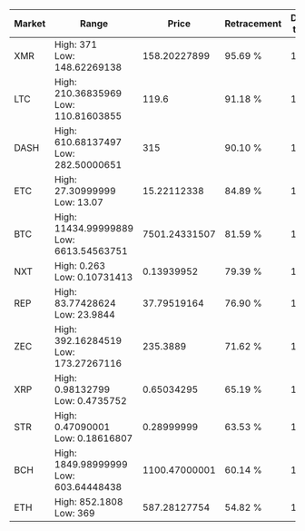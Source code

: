 | Market | Range | Price| Retracement | Doubles to 50% |
| --- | --- | --- | --- | --- |
| XMR | High: 371<br />Low: 148.62269138 | 158.20227899 | 95.69 % | 1.64 |
| LTC | High: 210.36835969<br />Low: 110.81603855 | 119.6 | 91.18 % | 1.34 |
| DASH | High: 610.68137497<br />Low: 282.50000651 | 315 | 90.10 % | 1.42 |
| ETC | High: 27.30999999<br />Low: 13.07 | 15.22112338 | 84.89 % | 1.33 |
| BTC | High: 11434.99999889<br />Low: 6613.54563751 | 7501.24331507 | 81.59 % | 1.20 |
| NXT | High: 0.263<br />Low: 0.10731413 | 0.13939952 | 79.39 % | 1.33 |
| REP | High: 83.77428624<br />Low: 23.9844 | 37.79519164 | 76.90 % | 1.43 |
| ZEC | High: 392.16284519<br />Low: 173.27267116 | 235.3889 | 71.62 % | 1.20 |
| XRP | High: 0.98132799<br />Low: 0.4735752 | 0.65034295 | 65.19 % | 1.12 |
| STR | High: 0.47090001<br />Low: 0.18616807 | 0.28999999 | 63.53 % | 1.13 |
| BCH | High: 1849.98999999<br />Low: 603.64448438 | 1100.47000001 | 60.14 % | 1.11 |
| ETH | High: 852.1808<br />Low: 369 | 587.28127754 | 54.82 % | 1.04 |
